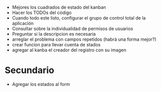 - Mejores los cuadrados de estado del kanban
- Hacer los TODOs del código
- Cuando todo este listo, configurar el grupo de control total de la aplicación
- Consultar sobre la individualidad de permisos de usuarios
- Preguntar si la descripcion es necesaria
- arreglar el problema con campos repetidos (habrá una forma mejor?)
- crear funcion para llevar cuenta de stados
- agregar al kanba el creador del registro con su imagen

# Secundario

- Agregar los estados al form